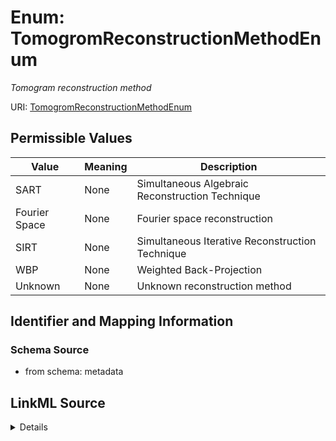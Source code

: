 # Enum: TomogromReconstructionMethodEnum




_Tomogram reconstruction method_



URI: [TomogromReconstructionMethodEnum](TomogromReconstructionMethodEnum.md)

## Permissible Values

| Value | Meaning | Description |
| --- | --- | --- |
| SART | None | Simultaneous Algebraic Reconstruction Technique |
| Fourier Space | None | Fourier space reconstruction |
| SIRT | None | Simultaneous Iterative Reconstruction Technique |
| WBP | None | Weighted Back-Projection |
| Unknown | None | Unknown reconstruction method |









## Identifier and Mapping Information







### Schema Source


* from schema: metadata






## LinkML Source

<details>
```yaml
name: tomogrom_reconstruction_method_enum
description: Tomogram reconstruction method
from_schema: metadata
rank: 1000
permissible_values:
  SART:
    text: SART
    description: Simultaneous Algebraic Reconstruction Technique
  Fourier Space:
    text: Fourier Space
    description: Fourier space reconstruction
  SIRT:
    text: SIRT
    description: Simultaneous Iterative Reconstruction Technique
  WBP:
    text: WBP
    description: Weighted Back-Projection
  Unknown:
    text: Unknown
    description: Unknown reconstruction method

```
</details>
